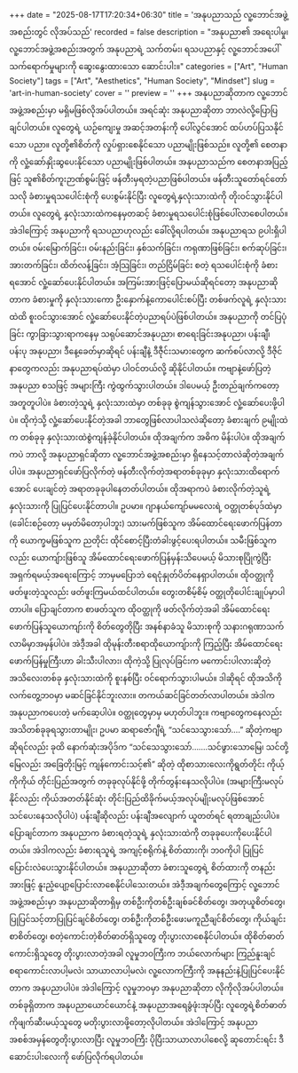 +++
date = "2025-08-17T17:20:34+06:30"
title = 'အနုပညာသည် လူ့ဘောင်အဖွဲ့အစည်းတွင် လိုအပ်သည်'
recorded = false
description = "အနုပညာ၏ အရေးပါမှု၊ လူ့ဘောင်အဖွဲ့အစည်းအတွက် အနုပညာရဲ့ သက်တမ်း၊ ရသပညာနှင့် လူ့ဘောင်အပေါ် သက်ရောက်မှုများကို ဆွေးနွေးထားသော ဆောင်းပါး။"
categories = ["Art", "Human Society"]
tags = ["Art", "Aesthetics", "Human Society", "Mindset"]
slug = 'art-in-human-society'
cover = ''
preview = ''
+++
အနုပညာဆိုတာက လူ့ဘောင်အဖွဲ့အစည်းမှာ မရှိမဖြစ်လိုအပ်ပါတယ်။ အရင်ဆုံး အနုပညာဆိုတာ ဘာလဲလို့ပြောပြချင်ပါတယ်။ လူတွေရဲ့ ယဉ်ကျေးမှု အဆင့်အတန်းကို ပေါ်လွင်အောင် ထပ်ဟပ်ပြသနိုင်သော ပညာ။ လူတို့၏စိတ်ကို လှုပ်ရှားစေနိုင်သော ပညာမျိုးဖြစ်သည်။ လူတို့၏ စေတနာကို လှုံ့ဆော်နှိုးဆွပေးနိုင်သော ပညာမျိုးဖြစ်ပါတယ်။
အနုပညာသည်က စေတနာအပြည့်ဖြင့် သူ၏စိတ်ကူးဉာဏ်စွမ်းဖြင့် ဖန်တီးမှရတဲ့ပညာဖြစ်ပါတယ်။ ဖန်တီးသူတော်ရင်တော်သလို ခံစားမှုရသပေါင်းစုံကို ပေးစွမ်းနိုင်ပြီး လူတွေရဲ့နှလုံးသားထဲကို တိုးဝင်သွားနိုင်ပါတယ်။ လူတွေရဲ့ နှလုံးသားထဲကနေမှတဆင့် ခံစားမှုရသပေါင်းစုံဖြစ်ပေါ်လာစေပါတယ်။ အဲဒါကြောင့် အနုပညာကို ရသပညာဟုလည်း ခေါ်လို့ရပါတယ်။ အနုပညာရသ ၉ပါးရှိပါတယ်။ ဝမ်းမြောက်ခြင်း၊ ဝမ်းနည်းခြင်း၊ နှစ်သက်ခြင်း၊ ကရုဏာဖြစ်ခြင်း၊ စက်ဆုပ်ခြင်း၊ အားတက်ခြင်း၊ ထိတ်လန့်ခြင်း၊ အံ့သြခြင်း၊ တည်ငြိမ်ခြင်း စတဲ့ ရသပေါင်းစုံကို ခံစားရအောင် လှုံ့ဆော်ပေးနိုင်ပါတယ်။
အကြမ်းအားဖြင့်ပြောမယ်ဆိုရင်တော့ အနုပညာဆိုတာက ခံစားမှုကို နှလုံးသားကော ဦးနှောက်နဲ့ကောပေါင်းစပ်ပြီး တစ်ဖက်လူရဲ့ နှလုံးသားထဲထိ စူးဝင်သွားအောင် လှုံ့ဆော်ပေးနိုင်တဲ့ပညာရပ်ပဲဖြစ်ပါတယ်။ အနုပညာကို တင်ပြပုံခြင်း ကွာခြားသွားရာကနေမှ သရုပ်ဆောင်အနုပညာ၊ စာရေးခြင်းအနုပညာ၊ ပန်းချီ၊ ပန်းပု အနုပညာ၊ ဒီနေ့ခေတ်မှာဆိုရင် ပန်းချီနဲ့ ဒီဇီုင်းသမားတွေက ဆက်စပ်လာလို့ ဒီဇိုင်နာတွေကလည်း အနုပညာရပ်ထဲမှာ ပါဝင်တယ်လို့ ဆိုနိုင်ပါတယ်။ ကဗျာနဲ့ဖော်ပြတဲ့အနုပညာ စသဖြင့် အများကြီး ကွဲထွက်သွားပါတယ်။
ဒါပေမယ့် ဦးတည်ချက်ကတော့အတူတူပါပဲ။ ခံစားတဲ့သူရဲ့ နှလုံးသားထဲမှာ တစ်ခုခု စွဲကျန်သွားအောင် လှုံ့ဆော်ပေးဖို့ပါပဲ။ ထိုကဲ့သို့ လှုံ့ဆော်ပေးနိုင်တဲ့အခါ ဘာတွေဖြစ်လာပါသလဲဆိုတော့ ခံစားချက် ၉မျိုးထဲက တစ်ခုခု နှလုံးသားထဲစွဲကျန်ခဲ့နိုင်ပါတယ်။ ထိုအချက်က အဓိက မိန်းပါပဲ။ ထိုအချက်ကပဲ ဘာလို့ အနုပညာရှင်ဆိုတာ လူ့ဘောင်အဖွဲ့အစည်းမှာ ရှိနေသင့်တာလဲဆိုတဲ့အချက်ပါပဲ။
အနုပညာရှင်ဖော်ပြလိုက်တဲ့ ဖန်တီးလိုက်တဲ့အရာတစ်ခုခုမှာ နှလုံးသားထိရောက်အောင် ပေးချင်တဲ့ အရာတခုခုပါနေတတ်ပါတယ်။ ထိုအရာကပဲ ခံစားလိုက်တဲ့သူရဲ့ နှလုံးသားကို ပြုပြင်ပေးနိုင်တာပါ။ ဥပမာ။ ဂျာနယ်ကျော်မမလေးရဲ့ ဝတ္ထုတစ်ပုဒ်ထဲမှာ (ခေါင်းစဉ်တော့ မမှတ်မိတော့ပါဘူး) သားမက်ဖြစ်သူက အိမ်ထောင်ရေးဖောက်ပြန်တာကို ယောက္ခမဖြစ်သူက ညတိုင်း ထိုင်စောင့်ပြီးတံခါးဖွင့်ပေးရပါတယ်။ သမီးဖြစ်သူကလည်း ယောကျ်ားဖြစ်သူ အိမ်ထောင်ရေးဖောက်ပြန်မှန်းသိပေမယ့် မိသားစုပြိုကွဲပြီး အရှက်ရမယ့်အရေးကြောင့် ဘာမှမပြောဘဲ ရေငုံနှုတ်ပိတ်နေရှာပါတယ်။ ထိုဝတ္ထုကို ဖတ်ဖူးတဲ့သူလည်း ဖတ်ဖူးကြမယ်ထင်ပါတယ်။ တွေးတစိမ့်စိမ့် ဝတ္ထုတိုပေါင်းချုပ်မှာပါတာပါ။ ပြောချင်တာက စာဖတ်သူက ထိုဝတ္ထုကို ဖတ်လိုက်တဲ့အခါ အိမ်ထောင်ရေးဖောက်ပြန်သူယောကျာ်းကို စိတ်တွေတိုပြီး အနစ်နာခံသူ မိသားစုကို သနားဂရုဏာသက်လာမိမှာအမှန်ပါပဲ။ အဲဒီ့အခါ ထိုမုန်းတီးစရာထိုယောကျ်ားကို ကြည့်ပြီး အိမ်ထောင်ရေးဖောက်ပြန်မှုကြီးဟာ ခါးသီးပါလား၊ ထိုကဲ့သို့ ပြုလုပ်ခြင်းက မကောင်းပါလားဆိုတဲ့ အသိလေးတစ်ခု နှလုံးသားထဲကို စူးနစ်ပြီး ဝင်ရောက်သွားပါမယ်။ ဒါဆိုရင် ထိုအသိကို လက်တွေ့ဘဝမှာ မဆင်ခြင်နိုင်ဘူးလား။ တကယ်ဆင်ခြင်တတ်လာပါတယ်။ အဲဒါက အနုပညာကပေးတဲ့ မက်ဆေ့ပါပဲ။ ဝတ္ထုတွေမှာမှ မဟုတ်ပါဘူး။ ကဗျာတွေကနေလည်း အသိတစ်ခုခုရသွားတာမျိုး၊ ဥပမာ ဆရာဇော်ဂျီရဲ့ “သင်သေသွားသော်….” ဆိုတဲ့ကဗျာဆိုရင်လည်း ခုထိ နောက်ဆုံးအပိုဒ်က “သင်သေသွားသော်…….သင်ဖွားသောမြေ၊ သင်တို့မြေလည်း အခြေတိုးမြင့် ကျန်ကောင်းသင့်၏” ဆိုတဲ့ ထိုစာသားလေးကိုရွတ်တိုင်း ကိုယ့်ကိုကိုယ် တိုင်းပြည်အတွက် တခုခုလုပ်နိုင်ဖို့ တိုက်တွန်းနေသလိုပါပဲ။ (အများကြီးမလုပ်နိုင်လည်း ကိုယ်အတတ်နိုင်ဆုံး တိုင်းပြည်ထိခိုက်မယ့်အလုပ်မျိုးမလုပ်ဖြစ်အောင် သင်ပေးနေသလိုပါပဲ) ပန်းချီဆိုလည်း ပန်းချီအလျောက် ယူတတ်ရင် ရတာချည်းပါပဲ။ ပြောချင်တာက အနုပညာက ခံစားရတဲ့သူရဲ့ နှလုံးသားထဲကို တခုခုပေးကိုပေးနိုင်ပါတယ်။ အဲဒါကလည်း ခံစားရသူရဲ့ အကျင့်စရိုက်နဲ့ စိတ်ထားကို၊ ဘဝကိုပါ ပြုပြင်ပြောင်းလဲပေးသွားနိုင်ပါတယ်။
အနုပညာဆိုတာ ခံစားသူတွေရဲ့ စိတ်ထားကို တနည်းအားဖြင့် နူးညံ့ပျော့ပြောင်းလာစေနိုင်ပါသေးတယ်။ အဲဒီ့အချက်တွေကြောင့် လူ့ဘောင်အဖွဲ့အစည်းမှာ အနုပညာဆိုတာရှိမှ တစ်ဦးကိုတစ်ဦးချစ်ခင်စိတ်တွေ၊ အတုယူစိတ်တွေ၊ ပြုပြင်သင့်တာပြုပြင်ချင်စိတ်တွေ၊ တစ်ဦးကိုတစ်ဦးဖေးမကူညီချင်စိတ်တွေ၊ ကိုယ်ချင်းစာစိတ်တွေ၊ စတဲ့ကောင်းတဲ့စိတ်ဓာတ်ရှိသူတွေ တိုးပွားလာစေနိုင်ပါတယ်။ ထိုစိတ်ဓာတ်ကောင်းရှိသူတွေ တိုးပွားလာတဲ့အခါ လူမှုဘဝကြီးက ဘယ်လောက်များ ကြည်နူးချင်စရာကောင်းလာပါ့မလဲ၊ သာယာလာပါ့မလဲ၊ လူ့လောကကြီးကို အနုနည်းနဲ့ပြုပြင်ပေးနိုင်တာက အနုပညာပါပဲ။ အဲဒါကြောင့် လူမှုဘဝမှာ အနုပညာဆိုတာ လိုကိုလိုအပ်ပါတယ်။ တစ်ခုရှိတာက အနုပညာယောင်ယောင်နဲ့ အနုပညာအရေခွံဖုံးအုပ်ပြီး လူတွေရဲ့စိတ်ဓာတ်ကိုဖျက်ဆီးမယ့်သူတွေ မတိုးပွားလာဖို့တော့လိုပါတယ်။ အဲဒါကြောင့် အနုပညာအစစ်အမှန်တွေတိုးပွားလာပြီး လူမှုဘဝကြီး ပိုပြီးသာယာလာပါစေလို့ ဆုတောင်းရင်း ဒီဆောင်းပါးလေးကို ဖော်ပြလိုက်ရပါတယ်။